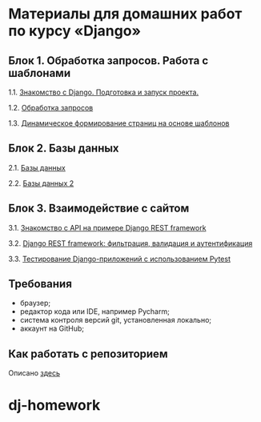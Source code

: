 # Материалы для домашних работ по курсу «Django»

## Блок 1. Обработка запросов. Работа с шаблонами

1.1. [Знакомство с Django. Подготовка и запуск проекта.](./first-project)

1.2. [Обработка запросов](./request-handling/)

1.3. [Динамическое формирование страниц на основе шаблонов](./dynamic-templates/)

## Блок 2. Базы данных 

2.1. [Базы данных](./databases/)

2.2. [Базы данных 2](./databases_2/)

## Блок 3. Взаимодействие с сайтом 

3.1. [Знакомство с API на примере Django REST framework](./drf-intro/)

3.2. [Django REST framework: фильтрация, валидация и аутентификация](./drf-auth-and-validation/)

3.3. [Тестирование Django-приложений с использованием Pytest](./django-testing/)

## Требования

+ браузер;
+ редактор кода или IDE, например Pycharm;
+ система контроля версий git, установленная локально;
+ аккаунт на GitHub;

## Как работать с репозиторием

Описано [здесь](/HOW_TO_WORK.md)
# dj-homework
